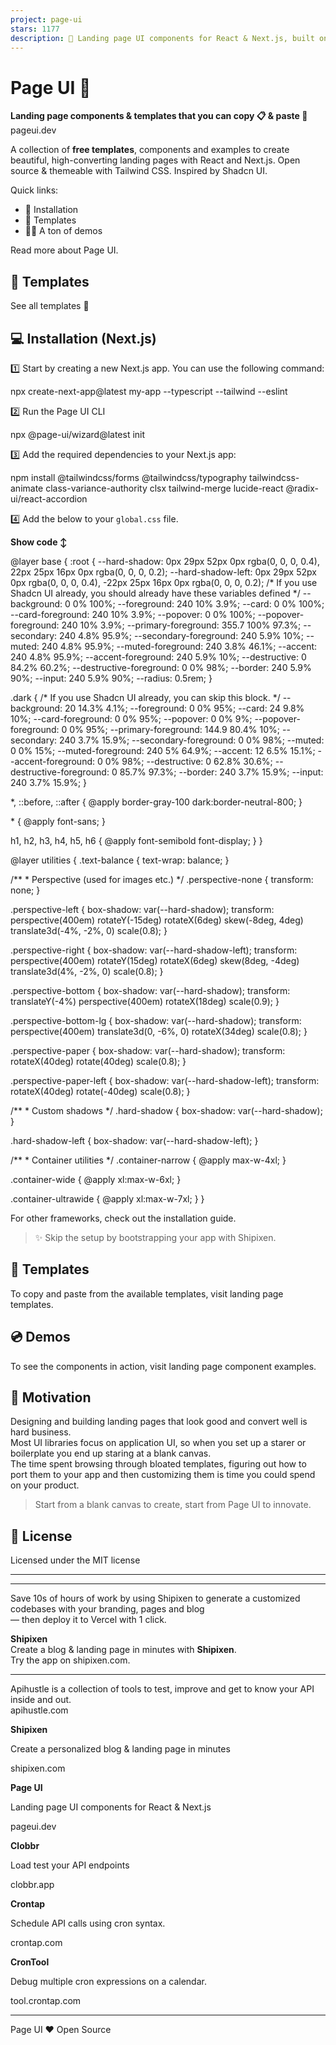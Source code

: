 ```yaml
---
project: page-ui
stars: 1177
description: 📃 Landing page UI components for React & Next.js, built on top of TailwindCSS
---
```


Page UI 📃
==========

**Landing page components & templates that you can copy 📋 & paste 🍝**  
pageui.dev

A collection of **free templates**, components and examples to create beautiful, high-converting landing pages with React and Next.js. Open source & themeable with Tailwind CSS. Inspired by Shadcn UI.

Quick links:

-   📀 Installation
-   📄 Templates
-   👩‍💻 A ton of demos

Read more about Page UI.

🎨 Templates
------------

See all templates 👀  

💻 Installation (Next.js)
-------------------------

1️⃣ Start by creating a new Next.js app. You can use the following command:

npx create-next-app@latest my-app --typescript --tailwind --eslint

2️⃣ Run the Page UI CLI

npx @page-ui/wizard@latest init

3️⃣ Add the required dependencies to your Next.js app:

npm install @tailwindcss/forms @tailwindcss/typography tailwindcss-animate class-variance-authority clsx tailwind-merge lucide-react @radix-ui/react-accordion

4️⃣ Add the below to your `global.css` file.

**Show code ↕️**

@layer base {
  :root {
    \--hard-shadow: 0px 29px 52px 0px rgba(0, 0, 0, 0.4),
      22px 25px 16px 0px rgba(0, 0, 0, 0.2);
    \--hard-shadow-left: 0px 29px 52px 0px rgba(0, 0, 0, 0.4),
      \-22px 25px 16px 0px rgba(0, 0, 0, 0.2);
    /\* If you use Shadcn UI already, you should already have these variables defined \*/
    \--background: 0 0% 100%;
    \--foreground: 240 10% 3.9%;
    \--card: 0 0% 100%;
    \--card-foreground: 240 10% 3.9%;
    \--popover: 0 0% 100%;
    \--popover-foreground: 240 10% 3.9%;
    \--primary-foreground: 355.7 100% 97.3%;
    \--secondary: 240 4.8% 95.9%;
    \--secondary-foreground: 240 5.9% 10%;
    \--muted: 240 4.8% 95.9%;
    \--muted-foreground: 240 3.8% 46.1%;
    \--accent: 240 4.8% 95.9%;
    \--accent-foreground: 240 5.9% 10%;
    \--destructive: 0 84.2% 60.2%;
    \--destructive-foreground: 0 0% 98%;
    \--border: 240 5.9% 90%;
    \--input: 240 5.9% 90%;
    \--radius: 0.5rem;
  }

  .dark {
    /\* If you use Shadcn UI already, you can skip this block. \*/
    \--background: 20 14.3% 4.1%;
    \--foreground: 0 0% 95%;
    \--card: 24 9.8% 10%;
    \--card-foreground: 0 0% 95%;
    \--popover: 0 0% 9%;
    \--popover-foreground: 0 0% 95%;
    \--primary-foreground: 144.9 80.4% 10%;
    \--secondary: 240 3.7% 15.9%;
    \--secondary-foreground: 0 0% 98%;
    \--muted: 0 0% 15%;
    \--muted-foreground: 240 5% 64.9%;
    \--accent: 12 6.5% 15.1%;
    \--accent-foreground: 0 0% 98%;
    \--destructive: 0 62.8% 30.6%;
    \--destructive-foreground: 0 85.7% 97.3%;
    \--border: 240 3.7% 15.9%;
    \--input: 240 3.7% 15.9%;
  }

  \*,
  ::before,
  ::after {
    @apply border-gray-100 dark:border-neutral-800;
  }

  \* {
    @apply font-sans;
  }

  h1,
  h2,
  h3,
  h4,
  h5,
  h6 {
    @apply font-semibold font-display;
  }
}

@layer utilities {
  .text-balance {
    text-wrap: balance;
  }

  /\*\*
   \* Perspective (used for images etc.)
   \*/
  .perspective-none {
    transform: none;
  }

  .perspective-left {
    box-shadow: var(\--hard-shadow);
    transform: perspective(400em) rotateY(\-15deg) rotateX(6deg)
      skew(\-8deg, 4deg) translate3d(\-4%, \-2%, 0) scale(0.8);
  }

  .perspective-right {
    box-shadow: var(\--hard-shadow-left);
    transform: perspective(400em) rotateY(15deg) rotateX(6deg) skew(8deg, \-4deg)
      translate3d(4%, \-2%, 0) scale(0.8);
  }

  .perspective-bottom {
    box-shadow: var(\--hard-shadow);
    transform: translateY(\-4%) perspective(400em) rotateX(18deg) scale(0.9);
  }

  .perspective-bottom-lg {
    box-shadow: var(\--hard-shadow);
    transform: perspective(400em) translate3d(0, \-6%, 0) rotateX(34deg)
      scale(0.8);
  }

  .perspective-paper {
    box-shadow: var(\--hard-shadow);
    transform: rotateX(40deg) rotate(40deg) scale(0.8);
  }

  .perspective-paper-left {
    box-shadow: var(\--hard-shadow-left);
    transform: rotateX(40deg) rotate(\-40deg) scale(0.8);
  }

  /\*\*
   \* Custom shadows
   \*/
  .hard-shadow {
    box-shadow: var(\--hard-shadow);
  }

  .hard-shadow-left {
    box-shadow: var(\--hard-shadow-left);
  }

  /\*\*
   \* Container utilities
   \*/
  .container-narrow {
    @apply max-w-4xl;
  }

  .container-wide {
    @apply xl:max-w-6xl;
  }

  .container-ultrawide {
    @apply xl:max-w-7xl;
  }
}

  

For other frameworks, check out the installation guide.

> ✨ Skip the setup by bootstrapping your app with Shipixen.

🎨 Templates
------------

To copy and paste from the available templates, visit landing page templates.

💿 Demos
--------

To see the components in action, visit landing page component examples.

💪 Motivation
-------------

Designing and building landing pages that look good and convert well is hard business.  
Most UI libraries focus on application UI, so when you set up a starer or boilerplate you end up staring at a blank canvas.  
The time spent browsing through bloated templates, figuring out how to port them to your app and then customizing them is time you could spend on your product.

> Start from a blank canvas to create, start from Page UI to innovate.

📝 License
----------

Licensed under the MIT license

* * *

* * *

Save 10s of hours of work by using Shipixen to generate a customized codebases with your branding, pages and blog  
― then deploy it to Vercel with 1 click.

  
**Shipixen**  
Create a blog & landing page in minutes with **Shipixen**.  
Try the app on shipixen.com.

* * *

Apihustle is a collection of tools to test, improve and get to know your API inside and out.  
apihustle.com  

**Shipixen**

Create a personalized blog & landing page in minutes

shipixen.com

**Page UI**

Landing page UI components for React & Next.js

pageui.dev

**Clobbr**

Load test your API endpoints

clobbr.app

**Crontap**

Schedule API calls using cron syntax.

crontap.com

**CronTool**

Debug multiple cron expressions on a calendar.

tool.crontap.com

* * *

  
Page UI ❤️ Open Source
